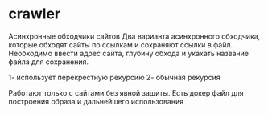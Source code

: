 # crawler
Асинхронные обходчики сайтов 
Два варианта асинхронного обходчика, которые обходят сайты по ссылкам и сохраняют ссылки в файл.
Необходимо ввести адрес сайта, глубину обхода и укахать название файла для сохранения.

1- использует перекрестную рекурсию
2- обычная рекурсия

Работают только с сайтами без явной защиты.
Есть докер файл для построения образа и дальнейшего использования
